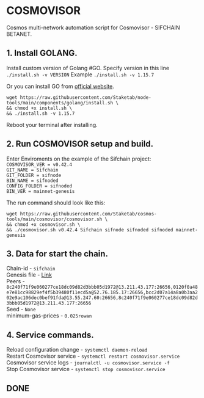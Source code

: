 # COSMOVISOR
Cosmos multi-network automation script for Cosmovisor - SIFCHAIN BETANET.

## 1. Install GOLANG.
Install custom version of Golang #GO. 
Specify version in this line `./install.sh -v VERSION`
Example `./install.sh -v 1.15.7`

Or you can install GO from [official website](https://golang.org/doc/install).
```
wget https://raw.githubusercontent.com/Staketab/node-tools/main/components/golang/install.sh \
&& chmod +x install.sh \
&& ./install.sh -v 1.15.7
```
Reboot your terminal after installing.

## 2. Run COSMOVISOR setup and build.
Enter Enviroments on the example of the Sifchain project:  
`COSMOVISOR_VER = v0.42.4`  
`GIT_NAME = Sifchain`  
`GIT_FOLDER = sifnode`  
`BIN_NAME = sifnoded`  
`CONFIG_FOLDER = sifnoded`  
`BIN_VER = mainnet-genesis`

The run command should look like this:
```
wget https://raw.githubusercontent.com/Staketab/cosmos-tools/main/cosmovisor/cosmovisor.sh \
&& chmod +x cosmovisor.sh \
&& ./cosmovisor.sh v0.42.4 Sifchain sifnode sifnoded sifnoded mainnet-genesis
```

## 3. Data for start the chain. 
Chain-id - `sifchain`  
Genesis file - [Link](https://raw.githubusercontent.com/Staketab/cosmos-tools/main/cosmovisor/sifchain/genesis.json)  
Peers - `8c240f71f9e060277ce18dc09d82d3bbb05d1972@13.211.43.177:26656,0120f0a48e7e81cc98829ef4f5b39480f11ecd5a@52.76.185.17:26656,bcc2d07a14a8a0b3aa202e9ac106dec0bef91fda@13.55.247.60:26656,8c240f71f9e060277ce18dc09d82d3bbb05d1972@13.211.43.177:26656`  
Seed - `None`  
minimum-gas-prices - `0.025rowan`  

## 4. Service commands.
Reload configuration change - `systemctl daemon-reload`  
Restart Cosmovisor service - `systemctl restart cosmovisor.service`  
Cosmovisor service logs - `journalctl -u cosmovisor.service -f`  
Stop Cosmovisor service - `systemctl stop cosmovisor.service`  

## DONE